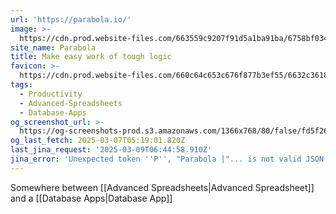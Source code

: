 ```yaml
---
url: 'https://parabola.io/'
image: >-
  https://cdn.prod.website-files.com/663559c9207f91d5a1ba91ba/6758bf034c4e5f674add5c84_generic-meta-lockup.png
site_name: Parabola
title: Make easy work of tough logic
favicon: >-
  https://cdn.prod.website-files.com/660c64c653c676f877b3ef55/6632c3618655aa755163b372_Favicon.png
tags:
  - Productivity
  - Advanced-Spreadsheets
  - Database-Apps
og_screenshot_url: >-
  https://og-screenshots-prod.s3.amazonaws.com/1366x768/80/false/fd5f26c968e6e5e92fa0491702c5b24c401995dda0cf2a08cc5a0433a25fff92.jpeg
og_last_fetch: 2025-03-07T05:19:01.820Z
last_jina_request: '2025-03-09T06:44:58.910Z'
jina_error: 'Unexpected token ''P'', "Parabola |"... is not valid JSON'
---
```

Somewhere between [[Advanced Spreadsheets|Advanced Spreadsheet]] and a [[Database Apps|Database App]]

